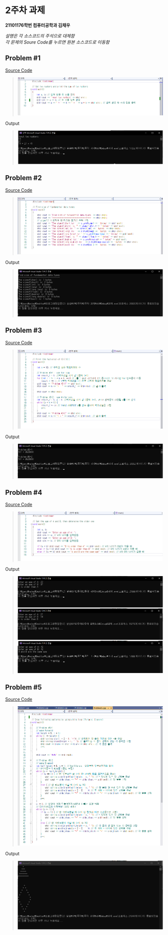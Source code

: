 # 2주차 과제

**21101176학번 컴퓨터공학과 김채우**

*설명은 각 소스코드의 주석으로 대체함*<br>
*각 문제의 Soure Code를 누르면 원본 소스코드로 이동함*


## Problem #1
[Source Code](./2%EC%A3%BC%EC%B0%A8%20%EA%B3%BC%EC%A0%9C/Project1/Problem1.cpp)
>![sourcecode](./img/1/sourcecode.png)

Output
>![Output](./img/1/output.png)


## Problem #2
[Source Code](./2%EC%A3%BC%EC%B0%A8%20%EA%B3%BC%EC%A0%9C/Project1/Problem2.cpp)
>![sourcecode](./img/2/sourcecode.png)

Output
>![Output](./img/2/output.png)


## Problem #3
[Source Code](./2%EC%A3%BC%EC%B0%A8%20%EA%B3%BC%EC%A0%9C/Project1/Problem3.cpp)
>![sourcecode](./img/3/sourcecode.png)

Output
>![Output](./img/3/output.png)


## Problem #4
[Source Code](./2%EC%A3%BC%EC%B0%A8%20%EA%B3%BC%EC%A0%9C/Project1/Problem4.cpp)
>![sourcecode](./img/4/sourcecode.png)

Output
>![Output1](./img/4/output1.png)
>![Output2](./img/4/output2.png)
>![Output3](./img/4/output3.png)


## Problem #5
[Source Code](./2%EC%A3%BC%EC%B0%A8%20%EA%B3%BC%EC%A0%9C/Project1/Problem5.cpp)
>![sourcecode](./img/5/sourcecode.png)

Output
>![Output](./img/5/output.png)
